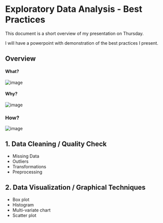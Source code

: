 
# Exploratory Data Analysis - Best Practices 

This document is a short overview of my presentation on Thursday.

I will have a powerpoint with demonstration of the best practices I present.

## Overview


#### What?

![image](https://user-images.githubusercontent.com/25378211/120262249-724cfc00-c267-11eb-9076-8f6300385874.png)

#### Why?

![image](https://user-images.githubusercontent.com/25378211/120262176-577a8780-c267-11eb-9a30-0e5b610fccf8.png)

### How? 

![image](https://user-images.githubusercontent.com/25378211/120262948-ba205300-c268-11eb-8651-81054541a4b3.png)

## 1. Data Cleaning / Quality Check

* Missing Data
* Outliers
* Transformations
* Preprocessing

## 2. Data Visualization / Graphical Techniques
* Box plot
* Histogram
* Multi-variate chart
* Scatter plot

